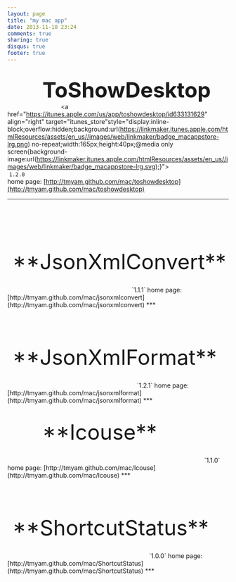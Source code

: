 ```yaml
---
layout: page
title: "my mac app"
date: 2013-11-10 23:24
comments: true
sharing: true
disqus: true
footer: true
---
```

<a style="display:inline-block;background:url(/mac/toshowdesktop/icon_small.png);background-repeat:no-repeat;width:64px;height:64px;"></a>
&nbsp;&nbsp;&nbsp;<font size=+4>**ToShowDesktop**</font>
&nbsp;&nbsp;&nbsp;&nbsp;&nbsp;&nbsp;&nbsp;&nbsp;&nbsp;&nbsp;&nbsp;&nbsp;&nbsp;
&nbsp;&nbsp;&nbsp;&nbsp;&nbsp;&nbsp;&nbsp;&nbsp;&nbsp;&nbsp;&nbsp;&nbsp;&nbsp;&nbsp;&nbsp;&nbsp;
<a href="https://itunes.apple.com/us/app/toshowdesktop/id633131629" align="right" target="itunes_store"style="display:inline-block;overflow:hidden;background:url(https://linkmaker.itunes.apple.com/htmlResources/assets/en_us//images/web/linkmaker/badge_macappstore-lrg.png) no-repeat;width:165px;height:40px;@media only screen{background-image:url(https://linkmaker.itunes.apple.com/htmlResources/assets/en_us//images/web/linkmaker/badge_macappstore-lrg.svg);}"></a>   
&nbsp;`1.2.0`   
home page: [http://tmyam.github.com/mac/toshowdesktop](http://tmyam.github.com/mac/toshowdesktop)
***


<br/>
<br/>
<a style="display:inline-block;background:url(/mac/jsonxmlconvert/icon_small.png);background-repeat:no-repeat;width:64px;height:64px;"></a>
&nbsp;&nbsp;&nbsp;<font size=+4>**JsonXmlConvert**</font>
&nbsp;&nbsp;&nbsp;&nbsp;&nbsp;&nbsp;&nbsp;&nbsp;&nbsp;&nbsp;&nbsp;&nbsp;&nbsp;
&nbsp;&nbsp;&nbsp;&nbsp;&nbsp;&nbsp;&nbsp;&nbsp;&nbsp;&nbsp;&nbsp;&nbsp;&nbsp;
<a href="https://itunes.apple.com/us/app/jsonxmlconvert/id644876099" align="right" target="itunes_store"style="display:inline-block;overflow:hidden;background:url(https://linkmaker.itunes.apple.com/htmlResources/assets/en_us//images/web/linkmaker/badge_macappstore-lrg.png) no-repeat;width:165px;height:40px;@media only screen{background-image:url(https://linkmaker.itunes.apple.com/htmlResources/assets/en_us//images/web/linkmaker/badge_macappstore-lrg.svg);}"></a>   
&nbsp;`1.1.1`   
home page: [http://tmyam.github.com/mac/jsonxmlconvert](http://tmyam.github.com/mac/jsonxmlconvert)
***


<br/>
<br/>
<a style="display:inline-block;background:url(/mac/jsonxmlformat/icon_small.png);background-repeat:no-repeat;width:64px;height:64px;"></a>
&nbsp;&nbsp;&nbsp;<font size=+4>**JsonXmlFormat**</font>
&nbsp;&nbsp;&nbsp;&nbsp;&nbsp;&nbsp;&nbsp;&nbsp;&nbsp;&nbsp;&nbsp;&nbsp;&nbsp;
&nbsp;&nbsp;&nbsp;&nbsp;&nbsp;&nbsp;&nbsp;&nbsp;&nbsp;&nbsp;&nbsp;&nbsp;&nbsp;&nbsp;&nbsp;&nbsp;
<a href="https://itunes.apple.com/us/app/jsonxmlconvert/id755258888" align="right" target="itunes_store"style="display:inline-block;overflow:hidden;background:url(https://linkmaker.itunes.apple.com/htmlResources/assets/en_us//images/web/linkmaker/badge_macappstore-lrg.png) no-repeat;width:165px;height:40px;@media only screen{background-image:url(https://linkmaker.itunes.apple.com/htmlResources/assets/en_us//images/web/linkmaker/badge_macappstore-lrg.svg);}"></a>   
&nbsp;`1.2.1`   
home page: [http://tmyam.github.com/mac/jsonxmlformat](http://tmyam.github.com/mac/jsonxmlformat)
***


<br/>
<br/>
<a style="display:inline-block;background:url(/mac/Icouse/icon_small.png);background-repeat:no-repeat;width:64px;height:64px;"></a>
&nbsp;&nbsp;&nbsp;<font size=+4>**Icouse**</font>
&nbsp;&nbsp;&nbsp;&nbsp;&nbsp;&nbsp;&nbsp;&nbsp;&nbsp;&nbsp;&nbsp;&nbsp;&nbsp;
&nbsp;&nbsp;&nbsp;&nbsp;&nbsp;&nbsp;&nbsp;&nbsp;&nbsp;&nbsp;&nbsp;&nbsp;&nbsp;&nbsp;&nbsp;&nbsp;&nbsp;&nbsp;&nbsp;&nbsp;&nbsp;&nbsp;&nbsp;&nbsp;&nbsp;&nbsp;&nbsp;&nbsp;&nbsp;&nbsp;&nbsp;&nbsp;&nbsp;&nbsp;&nbsp;&nbsp;&nbsp;&nbsp;&nbsp;&nbsp;&nbsp;&nbsp;&nbsp;&nbsp;&nbsp;&nbsp;&nbsp;&nbsp;&nbsp;&nbsp;&nbsp;&nbsp;&nbsp;&nbsp;&nbsp;&nbsp;&nbsp;&nbsp;&nbsp;&nbsp;&nbsp;&nbsp;&nbsp;&nbsp;&nbsp;&nbsp;&nbsp;&nbsp;&nbsp;
<a href="https://itunes.apple.com/us/app/Icouse/id767088370" align="right" target="itunes_store"style="display:inline-block;overflow:hidden;background:url(https://linkmaker.itunes.apple.com/htmlResources/assets/en_us//images/web/linkmaker/badge_macappstore-lrg.png) no-repeat;width:165px;height:40px;@media only screen{background-image:url(https://linkmaker.itunes.apple.com/htmlResources/assets/en_us//images/web/linkmaker/badge_macappstore-lrg.svg);}"></a>   
&nbsp;`1.1.0`   
home page: [http://tmyam.github.com/mac/Icouse](http://tmyam.github.com/mac/Icouse)
***

<br/>
<br/>
<a style="display:inline-block;background:url(/mac/ShortcutStatus/icon_small.png);background-repeat:no-repeat;width:64px;height:64px;"></a>
&nbsp;&nbsp;&nbsp;<font size=+4>**ShortcutStatus**</font>
&nbsp;&nbsp;&nbsp;&nbsp;&nbsp;&nbsp;&nbsp;&nbsp;&nbsp;&nbsp;&nbsp;&nbsp;&nbsp;
&nbsp;&nbsp;&nbsp;&nbsp;&nbsp;&nbsp;&nbsp;&nbsp;&nbsp;&nbsp;&nbsp;&nbsp;&nbsp;&nbsp;&nbsp;&nbsp;&nbsp;&nbsp;&nbsp;&nbsp;&nbsp;&nbsp;&nbsp;
<a href="https://itunes.apple.com/us/app/ShortcutStatus/id766260640" align="right" target="itunes_store"style="display:inline-block;overflow:hidden;background:url(https://linkmaker.itunes.apple.com/htmlResources/assets/en_us//images/web/linkmaker/badge_macappstore-lrg.png) no-repeat;width:165px;height:40px;@media only screen{background-image:url(https://linkmaker.itunes.apple.com/htmlResources/assets/en_us//images/web/linkmaker/badge_macappstore-lrg.svg);}"></a>   
&nbsp;`1.0.0`   
home page: [http://tmyam.github.com/mac/ShortcutStatus](http://tmyam.github.com/mac/ShortcutStatus)
***